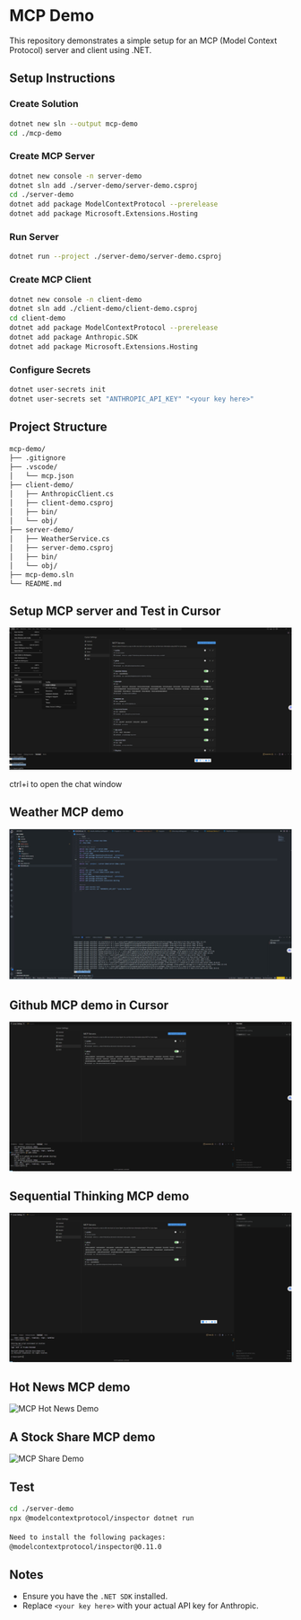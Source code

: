 # MCP Demo

This repository demonstrates a simple setup for an MCP (Model Context Protocol) server and client using .NET.

## Setup Instructions

### Create Solution
```bash
dotnet new sln --output mcp-demo
cd ./mcp-demo
```

### Create MCP Server
```bash
dotnet new console -n server-demo
dotnet sln add ./server-demo/server-demo.csproj
cd ./server-demo
dotnet add package ModelContextProtocol --prerelease
dotnet add package Microsoft.Extensions.Hosting
```

### Run Server
```bash
dotnet run --project ./server-demo/server-demo.csproj
```

### Create MCP Client
```bash
dotnet new console -n client-demo
dotnet sln add ./client-demo/client-demo.csproj
cd client-demo
dotnet add package ModelContextProtocol --prerelease
dotnet add package Anthropic.SDK
dotnet add package Microsoft.Extensions.Hosting
```

### Configure Secrets
```bash
dotnet user-secrets init
dotnet user-secrets set "ANTHROPIC_API_KEY" "<your key here>"
```

## Project Structure
```
mcp-demo/
├── .gitignore
├── .vscode/
│   └── mcp.json
├── client-demo/
│   ├── AnthropicClient.cs
│   ├── client-demo.csproj
│   ├── bin/
│   └── obj/
├── server-demo/
│   ├── WeatherService.cs
│   ├── server-demo.csproj
│   ├── bin/
│   └── obj/
├── mcp-demo.sln
└── README.md
```

## Setup MCP server and Test in Cursor

![MCP Config](doc/cursor.png)

ctrl+i to open the chat window

## Weather MCP demo
![MCP Weather Demo](doc/mcp-demo.gif)

## Github MCP demo in Cursor
![MCP Github Demo](doc/mcp-github-demo.gif)

## Sequential Thinking MCP demo
![MCP Sequential Thinking Demo](doc/mcp-st-demo.gif)

## Hot News MCP demo
![MCP Hot News Demo](doc/mcp-news-demo.gif)

## A Stock Share MCP demo
![MCP Share Demo](doc/mcp-share-demo.gif)

## Test 
```bash
cd ./server-demo
npx @modelcontextprotocol/inspector dotnet run

Need to install the following packages:
@modelcontextprotocol/inspector@0.11.0

```
## Notes
- Ensure you have the `.NET SDK` installed.
- Replace `<your key here>` with your actual API key for Anthropic.